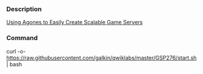 ### Description

[Using Agones to Easily Create Scalable Game Servers](https://www.qwiklabs.com/catalog?keywords=Using+Agones+to+Easily+Create+Scalable+Game+Servers)

### Command
curl -o- https://raw.githubusercontent.com/galkin/qwiklabs/master/GSP276/start.sh | bash
